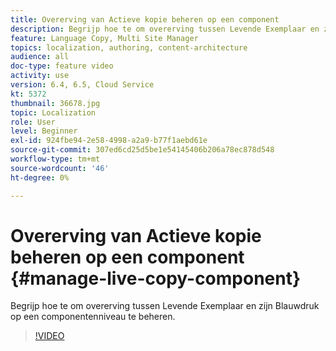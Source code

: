 ```yaml
---
title: Overerving van Actieve kopie beheren op een component
description: Begrijp hoe te om overerving tussen Levende Exemplaar en zijn Blauwdruk op componentenniveau te beheren
feature: Language Copy, Multi Site Manager
topics: localization, authoring, content-architecture
audience: all
doc-type: feature video
activity: use
version: 6.4, 6.5, Cloud Service
kt: 5372
thumbnail: 36678.jpg
topic: Localization
role: User
level: Beginner
exl-id: 924fbe94-2e58-4998-a2a9-b77f1aebd61e
source-git-commit: 307ed6cd25d5be1e54145406b206a78ec878d548
workflow-type: tm+mt
source-wordcount: '46'
ht-degree: 0%

---
```


# Overerving van Actieve kopie beheren op een component {#manage-live-copy-component}

Begrijp hoe te om overerving tussen Levende Exemplaar en zijn Blauwdruk op een componentenniveau te beheren.

>[!VIDEO](https://video.tv.adobe.com/v/36678?quality=12&learn=on)
